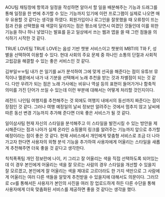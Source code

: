 AOU팀
채팅창에 항목과 일정을 작성하면 알아서 할 일을 배분해주는 기능과 드래그를 통해 일정을 한 번에 추가할 수 있는 기능까지 있기에 이런 프로그램이 실제로 나오면 매우 유용할 것 같다는 생각을 하였다. 회원가입이나 로그인을 잘못했을 때 오류창이 뜨는 점과 칸을 선택했을 때 색깔이 달라지는 점은 평소에 당연시 여겼던 것들인데 이를 위한 기능을 하나 하나 넣었다는 발표를 듣고 일상에서 쓰는 웹과 앱을 쓸 때 그런 점들을 의식하기 시작한 것 같다.

TRUE LOVE팀
TRUE LOVE는 음성 기반 챗봇 서비스이고 챗봇의 MBTI의 T와 F, 성별을 선택하여 이용할 수 있다. 현대 사회의 주요 문제 중 하나인 소통의 단절과 사회적 고립감을 해결할 수 있는 좋은 서비스인 것 같다.

김부일ㅠㅠ팀
내가 쓴 일기를 ai가 분석하여 그에 맞게 선곡을 해준다는 점이 유튜브 뮤직이나 멜론에서 내가 내 기분을 선택해서 노래 추천을 받는 것과 차별점이 되는 것 같다. 다만 우려가 되는 점은 노래 가사에는 비유나 역설 등의 표현이 들어가거나 함축적 의미를 가진 단어가 쓰일 수 있는데 이런 부분에 대해서는 어떻게 처리할 것인지이다.

레전드 나인팀
여행지를 추천해주는 것 외에도 여행지 내에서의 동선까지 짜준다는 점이 장점인 것 같다. 그러나 여행 예정일의 날씨 정보만 알려주는 것에서 멈추지 않고 날씨에 따른 동선 변경 기능까지 추가해 준다면 더욱 좋은 서비스가 될 것 같다.

일이삼사팀
현재 자신의 스타일을 분석해주고 이 스타일을 발전시킬 수 있는 방안을 제시해준다는 점과 나아가 실제 온라인 쇼핑몰의 링크를 알려주는 기능까지 앞으로 추가할 예정이라는 점이 좋은 것 같다. 현재 서비스에서 개인에게 맞춤형 서비스로 조금 더 나아가고자 한다면 사용자의 외형 분석 기능을 추가하여 사용자에게 어울리는 스타일을 새롭게 추천해주면 더욱 좋을 것 같다고 생각한다.


칙칙폭폭팀
개인 정보란에 나이, 키 그리고 잘 어울리는 색을 직접 선택하도록 되어있는데 이 경우 본인에게 어울리는 색을 잘 모르는 사람의 경우 스타일을 개선할 수 있을지 잘 모르겠고, 본인에게 잘 어울리는 색을 제대로 고르더라도 한 가지 색만으로 그 사람에게 어울리는 여러 다른 색들을 알맞게 추천받을 수 있을지에 대해서도 의문이다. 그러므로 cv를 통해서든 사용자가 본인의 사진을 여러 장 업로드하게 하든 다른 수단을 통해 사용자에게 더욱 맞춤화된 서비스를 제공하면 좋을 것 같다는 생각을 했다.
